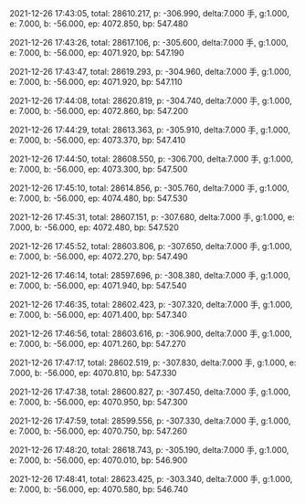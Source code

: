 2021-12-26 17:43:05, total: 28610.217, p: -306.990, delta:7.000 手, g:1.000, e: 7.000, b: -56.000, ep: 4072.850, bp: 547.480

2021-12-26 17:43:26, total: 28617.106, p: -305.600, delta:7.000 手, g:1.000, e: 7.000, b: -56.000, ep: 4071.920, bp: 547.190

2021-12-26 17:43:47, total: 28619.293, p: -304.960, delta:7.000 手, g:1.000, e: 7.000, b: -56.000, ep: 4071.920, bp: 547.110

2021-12-26 17:44:08, total: 28620.819, p: -304.740, delta:7.000 手, g:1.000, e: 7.000, b: -56.000, ep: 4072.860, bp: 547.200

2021-12-26 17:44:29, total: 28613.363, p: -305.910, delta:7.000 手, g:1.000, e: 7.000, b: -56.000, ep: 4073.370, bp: 547.410

2021-12-26 17:44:50, total: 28608.550, p: -306.700, delta:7.000 手, g:1.000, e: 7.000, b: -56.000, ep: 4073.300, bp: 547.500

2021-12-26 17:45:10, total: 28614.856, p: -305.760, delta:7.000 手, g:1.000, e: 7.000, b: -56.000, ep: 4074.480, bp: 547.530

2021-12-26 17:45:31, total: 28607.151, p: -307.680, delta:7.000 手, g:1.000, e: 7.000, b: -56.000, ep: 4072.480, bp: 547.520

2021-12-26 17:45:52, total: 28603.806, p: -307.650, delta:7.000 手, g:1.000, e: 7.000, b: -56.000, ep: 4072.270, bp: 547.490

2021-12-26 17:46:14, total: 28597.696, p: -308.380, delta:7.000 手, g:1.000, e: 7.000, b: -56.000, ep: 4071.940, bp: 547.540

2021-12-26 17:46:35, total: 28602.423, p: -307.320, delta:7.000 手, g:1.000, e: 7.000, b: -56.000, ep: 4071.400, bp: 547.340

2021-12-26 17:46:56, total: 28603.616, p: -306.900, delta:7.000 手, g:1.000, e: 7.000, b: -56.000, ep: 4071.260, bp: 547.270

2021-12-26 17:47:17, total: 28602.519, p: -307.830, delta:7.000 手, g:1.000, e: 7.000, b: -56.000, ep: 4070.810, bp: 547.330

2021-12-26 17:47:38, total: 28600.827, p: -307.450, delta:7.000 手, g:1.000, e: 7.000, b: -56.000, ep: 4070.950, bp: 547.300

2021-12-26 17:47:59, total: 28599.556, p: -307.330, delta:7.000 手, g:1.000, e: 7.000, b: -56.000, ep: 4070.750, bp: 547.260

2021-12-26 17:48:20, total: 28618.743, p: -305.190, delta:7.000 手, g:1.000, e: 7.000, b: -56.000, ep: 4070.010, bp: 546.900

2021-12-26 17:48:41, total: 28623.425, p: -303.340, delta:7.000 手, g:1.000, e: 7.000, b: -56.000, ep: 4070.580, bp: 546.740